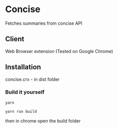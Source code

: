 # Concise

Fetches summaries from concise API

## Client

Web Browser extension (Tested on Google Chrome)

## Installation

concise.crx - in dist folder

### Build it yourself

`yarn`

`yarn run build`

then in chrome open the build folder
